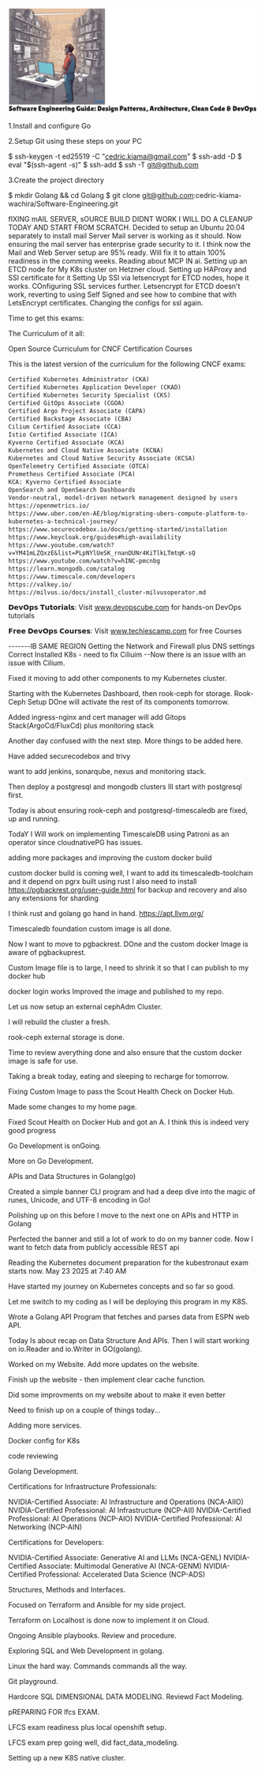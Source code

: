 ![Alt Text](assets/Software-Engineering.png)

1.Install and configure Go 

2.Setup Git using these steps on your PC

$ ssh-keygen -t  ed25519 -C "cedric.kiama@gmail.com"
$ ssh-add -D
$ eval "$(ssh-agent -s)"
$ ssh-add
$ ssh -T git@github.com

3.Create the project directory

$ mkdir Golang && cd Golang
$ git clone git@github.com:cedric-kiama-wachira/Software-Engineering.git

fIXING mAIL SERVER, sOURCE BUILD DIDNT WORK I WILL DO A CLEANUP TODAY AND START FROM SCRATCH.
Decided to setup an Ubuntu 20.04 separately to install mail Server
Mail server is working as it should.
Now ensuring the mail server has enterprise grade security to it.
I think now the Mail and Web Server setup are 95% ready. Will fix it to attain 100% readiness in the comming weeks.
Reading about MCP IN ai.
Setting up an ETCD node for My K8s cluster on Hetzner cloud.
Setting up HAProxy and SSl certificate for it
Setting Up SSl via letsencrypt for ETCD nodes, hope it works.
COnfiguring SSL services further.
Letsencrypt for ETCD doesn't work, reverting to using Self Signed and see how to combine that with LetsEncrypt certificates.
Changing the configs for ssl again.

Time to get this exams:

The Curriculum of it all:

Open Source Curriculum for CNCF Certification Courses

This is the latest version of the curriculum for the following CNCF exams:

    Certified Kubernetes Administrator (CKA)
    Certified Kubernetes Application Developer (CKAD)
    Certified Kubernetes Security Specialist (CKS)
    Certified GitOps Associate (CGOA)
    Certified Argo Project Associate (CAPA)
    Certified Backstage Associate (CBA)
    Cilium Certified Associate (CCA)
    Istio Certified Associate (ICA)
    Kyverno Certified Associate (KCA)
    Kubernetes and Cloud Native Associate (KCNA)
    Kubernetes and Cloud Native Security Associate (KCSA)
    OpenTelemetry Certified Associate (OTCA)
    Prometheus Certified Associate (PCA)
    KCA: Kyverno Certified Associate
    OpenSearch and OpenSearch Dashboards
    Vendor-neutral, model-driven network management designed by users
    https://openmetrics.io/
    https://www.uber.com/en-AE/blog/migrating-ubers-compute-platform-to-kubernetes-a-technical-journey/
    https://www.securecodebox.io/docs/getting-started/installation
    https://www.keycloak.org/guides#high-availability
    https://www.youtube.com/watch?v=YM41mLZQxzE&list=PLpNYlUeSK_rnanDUNr4KiTlkLTmtqK-sQ
    https://www.youtube.com/watch?v=hINC-pmcnbg
    https://learn.mongodb.com/catalog
    https://www.timescale.com/developers
    https://valkey.io/
    https://milvus.io/docs/install_cluster-milvusoperator.md


𝗗𝗲𝘃𝗢𝗽𝘀 𝗧𝘂𝘁𝗼𝗿𝗶𝗮𝗹𝘀: Visit www.devopscube.com for hands-on DevOps tutorials

𝗙𝗿𝗲𝗲 𝗗𝗲𝘃𝗢𝗽𝘀 𝗖𝗼𝘂𝗿𝘀𝗲𝘀: Visit www.techiescamp.com for free Courses

-------lB SAME REGION
Getting the Network and Firewall plus DNS settings Correct
Installed K8s - need to fix Ciliuim
--Now there is an issue with an issue with Cilium.

Fixed it moving to add other components to my Kubernetes cluster.

Starting with the Kubernetes Dashboard, then rook-ceph for storage.
Rook-Ceph Setup DOne will activate the rest of its components tomorrow.

Added ingress-nginx and cert manager will add Gitops Stack(ArgoCd/FluxCd) plus monitoring stack

Another day confused with the next step. More things to be added here.

Have added securecodebox and trivy

want to add jenkins, sonarqube, nexus and monitoring stack.

Then deploy a postgresql and mongodb clusters Ill start with postgresql first.

Today is about ensuring rook-ceph and postgresql-timescaledb are fixed, up and running.

TodaY I Will work on implementing TimescaleDB using Patroni as an operator since cloudnativePG has issues.

adding more packages and improving the custom docker build

custom docker build is coming well, I want to add its timescaledb-toolchain and it depend on pgrx built using rust
I also need to install https://pgbackrest.org/user-guide.html  for backup and recovery and also any extensions for sharding

I think rust and golang go hand in hand. https://apt.llvm.org/

Timescaledb foundation custom image is all done.

Now I want to move to pgbackrest. DOne and the custom docker Image is aware of pgbackuprest.

Custom Image file is to large, I need to shrink it so that I can publish to my docker hub

docker login works Improved the image and published to my repo.

Let us now setup an external cephAdm Cluster.

I will rebuild the cluster a fresh.

rook-ceph external storage is done.

Time to review averything done and also ensure that the custom docker image is safe for use.

Taking a break today, eating and sleeping to recharge for tomorrow. 

Fixing Custom Image to pass the Scout Health Check on Docker Hub.

Made some changes to my home page.

Fixed Scout Health on Docker Hub and got an A. I think this is indeed very good progress

Go Development is onGoing. 

More on Go Development.

APIs and Data Structures in Golang(go)

Created a simple banner CLI program and had a deep dive into the magic of runes, Unicode, and UTF-8 encoding in Go!

Polishing up on this before I move to the next one on APIs and HTTP in Golang

Perfected the banner and still a lot of work to do on my banner code. Now I want to fetch data from publicly accessible REST api

Reading the Kubernetes document preparation for the kubestronaut exam starts now. May 23 2025 at 7:40 AM

Have started my journey on Kubernetes concepts and so far so good.

Let me switch to my coding as I will be deploying this program in my K8S.

Wrote a Golang API Program that fetches and parses data from ESPN web API.

Today Is about recap on Data Structure And APIs. Then I will start working on io.Reader and io.Writer in GO(golang).

Worked on my Website. Add more updates on the website.

Finish up the website - then implement clear cache function.

Did some improvments on my website about to make it even better

Need to finish up on a couple of things today...

Adding more services.

Docker config for K8s

code reviewing

Golang Development.

Certifications for Infrastructure Professionals:

NVIDIA-Certified Associate: AI Infrastructure and Operations (NCA-AIIO) 
NVIDIA-Certified Professional: AI Infrastructure (NCP-AII) 
NVIDIA-Certified Professional: AI Operations (NCP-AIO) 
NVIDIA-Certified Professional: AI Networking (NCP-AIN) 

Certifications for Developers:

NVIDIA-Certified Associate: Generative AI and LLMs (NCA-GENL) 
NVIDIA-Certified Associate: Multimodal Generative AI (NCA-GENM) 
NVIDIA-Certified Professional: Accelerated Data Science (NCP-ADS)

Structures, Methods and Interfaces.

Focused on Terraform and Ansible for my side project.

Terraform on Localhost is done now to implement it on Cloud.

Ongoing Ansible playbooks. Review and procedure.

Exploring SQL and Web Development in golang.

Linux the hard way. Commands commands all the way.

Git playground.

Hardcore SQL DIMENSIONAL DATA MODELING. Reviewd Fact Modeling.

pREPARING FOR lfcs EXAM.

LFCS exam readiness plus local openshift setup.

LFCS exam prep going well, did fact_data_modeling.

Setting up a new K8S native cluster.
